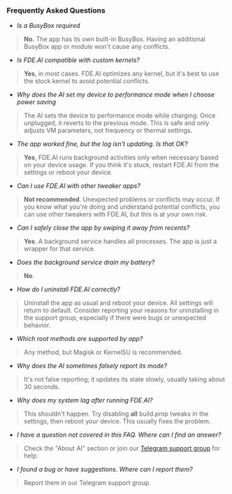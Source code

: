 ### Frequently Asked Questions

- _Is a BusyBox required_

> **No.** The app has its own built-in BusyBox. Having an additional BusyBox app or module won't
> cause any conflicts.

- _Is FDE.AI compatible with custom kernels?_

> **Yes**, in most cases. FDE.AI optimizes any kernel, but it's best to use the stock kernel to
> avoid potential conflicts.

- _Why does the AI set my device to performance mode when I choose power saving_

> The AI sets the device to performance mode while charging. Once unplugged, it reverts to the
> previous mode. This is safe and only adjusts VM parameters, not frequency or thermal settings.

- _The app worked fine, but the log isn't updating. Is that OK?_

> **Yes**, FDE.AI runs background activities only when necessary based on your device usage. If you
> think it's stuck, restart FDE.AI from the settings or reboot your device.

- _Can I use FDE.AI with other tweaker apps?_

> **Not recommended**. Unexpected problems or conflicts may occur. If you know what you're doing and
> understand potential conflicts, you can use other tweakers with FDE.AI, but this is at your own
> risk.

- _Can I safely close the app by swiping it away from recents?_

> **Yes**. A background service handles all processes. The app is just a wrapper for that service.

- _Does the background service drain my battery?_

> **No**.

- _How do I uninstall FDE.AI correctly?_

> Uninstall the app as usual and reboot your device. All settings will return to default. Consider
> reporting your reasons for uninstalling in the support group, especially if there were bugs or
> unexpected behavior.

- _Which root methods are supported by app?_

> Any method, but Magisk or KernelSU is recommended.

- _Why does the AI sometimes falsely report its mode?_

> It's not false reporting; it updates its state slowly, usually taking about 30 seconds.

- _Why does my system lag after running FDE.AI?_

> This shouldn't happen. Try disabling **all** build.prop tweaks in the settings, then reboot your
> device. This usually fixes the problem.

- _I have a question not covered in this FAQ. Where can I find an answer?_

> Check the "About AI" section or join our [Telegram support group](https://t.me/feralab_eng) for
> help.

- _I found a bug or have suggestions. Where can I report them?_

> Report them in our Telegram support group.

